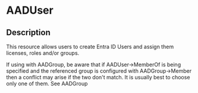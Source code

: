 # AADUser

## Description

This resource allows users to create Entra ID Users and assign them licenses, roles and/or groups.

If using with AADGroup, be aware that if AADUser->MemberOf is being specified and the referenced group is configured with AADGroup->Member then a conflict may arise if the two don't match. It is usually best to choose only one of them. See AADGroup
